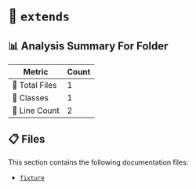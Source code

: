 # 📁 `extends`

## 📊 Analysis Summary For Folder

| Metric | Count |
|--------|-------|
| 📁 Total Files | 1 |
| 🧱 Classes | 1 |
| 🔢 Line Count | 2 |


## 📋 Files

This section contains the following documentation files:

- [`fixture`](./fixture.md)